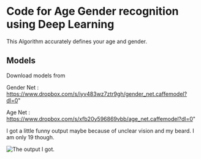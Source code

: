 # Code for Age Gender recognition using Deep Learning

This Algorithm accurately defines your age and gender.
## Models
Download models from

Gender Net : https://www.dropbox.com/s/iyv483wz7ztr9gh/gender_net.caffemodel?dl=0"

Age Net : https://www.dropbox.com/s/xfb20y596869vbb/age_net.caffemodel?dl=0"

I got a little funny output maybe because of unclear vision and my beard. I am only 19 though.


![The output I got.](https://github.com/Kaif10/Computer-Vision-with-OpenCV-and-Keras/blob/master/AgeGender/age_gender_detection.jpg?raw=true)





```


